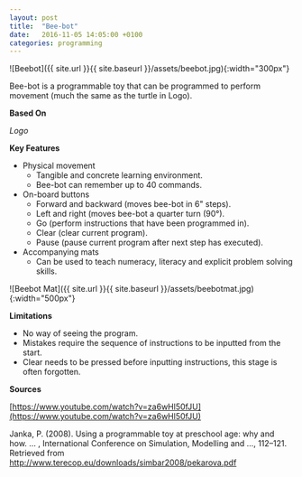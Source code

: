 ```yaml
---
layout: post
title:  "Bee-bot"
date:   2016-11-05 14:05:00 +0100
categories: programming
---
```


![Beebot]({{ site.url }}{{ site.baseurl }}/assets/beebot.jpg){:width="300px"}

Bee-bot is a programmable toy that can be programmed to perform movement (much the same as the turtle in Logo).

**Based On**

*Logo*

**Key Features**

- Physical movement
	- Tangible and concrete learning environment.
	- Bee-bot can remember up to 40 commands.
- On-board buttons
	- Forward and backward (moves bee-bot in 6" steps).
	- Left and right (moves bee-bot a quarter turn (90°).
	- Go (perform instructions that have been programmed in).
	- Clear (clear current program).
	- Pause (pause current program after next step has executed).
- Accompanying mats
	- Can be used to teach numeracy, literacy and explicit problem solving skills.

![Beebot Mat]({{ site.url }}{{ site.baseurl }}/assets/beebotmat.jpg){:width="500px"}

**Limitations**

- No way of seeing the program.
- Mistakes require the sequence of instructions to be inputted from the start.
- Clear needs to be pressed before inputting instructions, this stage is often forgotten.

**Sources**

[https://www.youtube.com/watch?v=za6wHl50fJU](https://www.youtube.com/watch?v=za6wHl50fJU)

Janka, P. (2008). Using a programmable toy at preschool age: why and how. … , International Conference on Simulation, Modelling and …, 112–121. Retrieved from http://www.terecop.eu/downloads/simbar2008/pekarova.pdf
